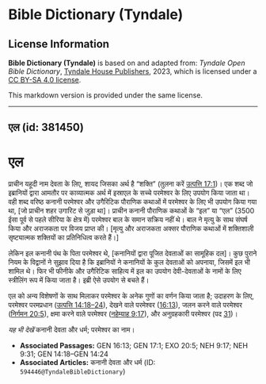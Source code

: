 # Bible Dictionary (Tyndale)

## License Information

**Bible Dictionary (Tyndale)** is based on and adapted from: _Tyndale Open Bible Dictionary_, [Tyndale House Publishers](https://tyndaleopenresources.com/), 2023, which is licensed under a [CC BY-SA 4.0 license](https://creativecommons.org/licenses/by-sa/4.0/legalcode.en).

This markdown version is provided under the same license.



--------------------------------

## एल (id: 381450)

एल
==

प्राचीन यहूदी नाम देवता के लिए, शायद जिसका अर्थ है “शक्ति” (तुलना करें [उत्पत्ति 17:1](https://ref.ly/Gen17:1))। एक शब्द जो इब्रानियों द्वारा आमतौर पर काव्यात्मक अर्थ में इस्राएल के सच्चे परमेश्वर के लिए उपयोग किया जाता था। वही शब्द वरिष्ठ कनानी परमेश्वर और उगैरिटिक पौराणिक कथाओं में परमेश्वर के लिए भी उपयोग किया गया था, \[जो प्राचीन शहर उगारिट से जुड़ा था]। प्राचीन कनानी पौराणिक कथाओं के “इल” या “एल” (3500 ईसा पूर्व से पहले सीरिया के क्षेत्र में) परमेश्वर बाल के समान सक्रिय नहीं थे। बाल ने मृत्यु के साथ संघर्ष किया और अराजकता पर विजय प्राप्त की। \[मृत्यु और अराजकता अक्सर पौराणिक कथाओं में शक्तिशाली सृष्ट्यात्मक शक्तियों का प्रतिनिधित्व करते हैं।]

लेकिन इल कनानी पंथ के पिता परमेश्वर थे, \[कनानियों द्वारा पूजित देवताओं का सामूहिक दल]। कुछ पुराने नियम के विद्वानों ने सुझाव दिया है कि इब्रानियों ने कनानियों के कुल देवताओं को अपनाया, जिसमें इल भी शामिल थे। फिर भी फीनीके और उगैरिटिक साहित्य में इल का उपयोग देवी\-देवताओं के नामों के लिए स्त्रीलिंग रूप में किया जाता है। इब्री ऐसे उपयोग से बचते हैं।

एल को अन्य विशेषणों के साथ मिलाकर परमेश्वर के अनेक गुणों का वर्णन किया जाता है; उदाहरण के लिए, परमेश्वर परमप्रधान ([उत्पत्ति 14:18–24](https://ref.ly/Gen14:18-Gen14:24)), देखने वाले परमेश्वर ([16:13](https://ref.ly/Gen16:13)), जलन करने वाले परमेश्वर ([निर्गमन 20:5](https://ref.ly/Exod20:5)), क्षमा करने वाले परमेश्वर ([नहेम्याह 9:17](https://ref.ly/Neh9:17)), और अनुग्रहकारी परमेश्वर (पद [31](https://ref.ly/Neh9:31))।

*यह भी देखें* कनानी देवता और धर्म; परमेश्वर का नाम।

* **Associated Passages:** GEN 16:13; GEN 17:1; EXO 20:5; NEH 9:17; NEH 9:31; GEN 14:18–GEN 14:24
* **Associated Articles:** कनानी देवता और धर्म (ID: `594446@TyndaleBibleDictionary`)

